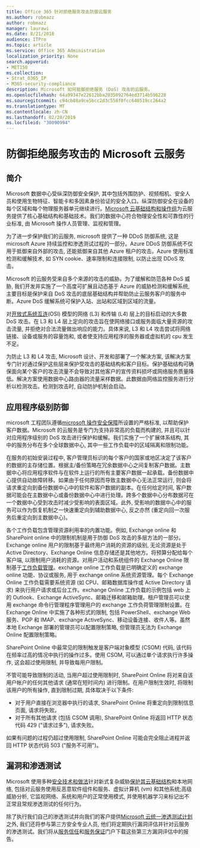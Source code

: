 ```yaml
---
title: Office 365 针对拒绝服务攻击防御云服务
ms.author: robmazz
author: robmazz
manager: laurawi
ms.date: 8/21/2018
audience: ITPro
ms.topic: article
ms.service: Office 365 Administration
localization_priority: None
search.appverid:
- MET150
ms.collection:
- Strat_O365_IP
- M365-security-compliance
description: Microsoft 如何抵御拒绝服务 (DoS) 攻击的云服务。
ms.openlocfilehash: 64a99347e22612bba2035092764ed3714b596228
ms.sourcegitcommit: c94cb88a9ce5bcc2d3c558f0fcc648519cc264a2
ms.translationtype: MT
ms.contentlocale: zh-CN
ms.lasthandoff: 02/20/2019
ms.locfileid: "30090994"
---
```

# <a name="defending-microsoft-cloud-services-against-denial-of-service-attacks"></a>防御拒绝服务攻击的 Microsoft 云服务

## <a name="introduction"></a>简介
Microsoft 数据中心受纵深防御安全保护, 其中包括外围防护、视频相机、安全人员和使用生物特征、智能卡和多因素身份验证的安全入口。纵深防御安全在设备的每个区域和每个物理服务器单元继续进行。[Microsoft 云基础结构和操作组](https://www.microsoft.com/en-us/cloud-platform/global-datacenters)为云服务提供了核心基础结构和基础技术。我们的数据中心符合物理安全性和可靠性的行业标准, 由 Microsoft 操作人员管理、监视和管理。

为了进一步保护我们的云服务, microsoft 提供了一种 DDoS 防御系统, 这是 microsoft Azure 持续监控和渗透测试过程的一部分。Azure DDoS 防御系统不仅用于抵御来自外部的攻击, 还能抵御来自其他 Azure 租户的攻击。Azure 使用标准检测和缓解技术, 如 SYN cookie、速率限制和连接限制, 以防止出现 DDoS 攻击。

Microsoft 的云服务受来自多个来源的攻击的威胁。为了缓解和防范各种 DoS 威胁, 我们开发并实施了一个高度可扩展且动态基于 Azure 的威胁检测和缓解系统, 主要目标是保护来自 DoS 攻击的底层基础结构并帮助防止云服务客户的服务中断。Azure DoS 缓解系统可保护入站、出站和区域到区域的流量。

对[开放式系统互连](https://docs.microsoft.com/windows-hardware/drivers/network/windows-network-architecture-and-the-osi-model)(OSI) 模型的网络 (L3) 和传输 (L4) 层上的目标启动的大多数 DoS 攻击。在 L3 和 L4 层上定向的攻击旨在使网络接口或服务面临大量资源的攻击流量, 并拒绝对合法流量做出响应的能力。具体来说, L3 和 L4 攻击尝试将网络链接、设备或服务的容量饱和, 或者使支持应用程序的服务器或虚拟机的 cpu 发生不足。

为防止 L3 和 L4 攻击, Microsoft 设计、开发和部署了一个解决方案, 该解决方案专门针对通过保护这些层来保护受攻击的基础结构和客户目标。保护基础结构可确保面向某个客户的攻击流量不会导致对其他客户的宣传资料损坏或网络服务质量降低。解决方案使用数据中心路由器的流量采样数据。此数据由网络监控服务进行分析以检测攻击。检测到攻击时, 自动防护机制会启动。

## <a name="application-level-defenses"></a>应用程序级别防御
microsoft 工程团队遵循[microsoft 操作安全保障](https://www.microsoft.com/en-us/SDL/OperationalSecurityAssurance)所设置的严格标准, 以帮助保护客户数据。Microsoft 的云服务是专门为支持非常高的负载而构建的, 并且可以针对应用程序级别的 DoS 攻击进行保护和缓解。我们实施了一个扩展体系结构, 其中的服务分布在多个全球数据中心, 其中一些工作负载中的区域隔离和限制功能。

在服务的初始安装过程中, 客户管理员标识的每个客户的国家或地区决定了该客户的数据的主存储位置。根据主/备份策略在冗余数据中心之间复制客户数据。主数据中心将应用程序软件与在软件上运行的所有主要客户数据一起承载。备份数据中心提供自动故障转移。如果由于任何原因而导致主数据中心无法正常运行, 则会将请求重定向到备份数据中心中的软件和客户数据的副本。在任何给定时间, 客户数据可能会在主数据中心或备份数据中心中进行处理。跨多个数据中心分布数据可在一个数据中心受到攻击时减少受影响的表面区域。此外, 受影响的数据中心中的服务可以作为恢复机制之一快速重定向到辅助数据中心, 反之亦然 (重定向回一次服务后重定向到主数据中心)。

各个工作负载包含管理资源利用率的内置功能。例如, Exchange online 和 SharePoint online 中的限制机制是用于防御 DoS 攻击的多层方法的一部分。Exchange online 用户的限制基于最终用户消耗的资源的级别, 无论资源是处于 Active Directory、Exchange Online 信息存储还是其他地方。将预算分配给每个客户端, 以限制用户消耗的资源。对用户活动和系统组件的 Exchange Online 限制基于[工作负载管理](http://technet.microsoft.com/en-us/library/jj150503(v=exchg.150).aspx)。exchange online 工作负载是已明确定义的 exchange online 功能、协议或服务, 用于 exchange online 系统资源管理。每个 Exchange Online 工作负载需要系统资源 (如 CPU、邮箱数据库操作或 Active Directory 请求) 来执行用户请求或后台工作。exchange Online 工作负载的示例包括 web 上的 Outlook、Exchange ActiveSync、邮箱迁移和邮箱助理。租户管理员可以使用 exchange 命令行管理程序管理用户的 exchange 工作负荷管理限制设置。在 Exchange Online 中实施了各种形式的限制, 包括 PowerShell、exchange Web 服务、POP 和 IMAP、exchange ActiveSync、移动设备连接、收件人等。虽然本地 Exchange 部署的管理员可以配置限制策略, 但管理员无法为 Exchange Online 配置限制策略。

SharePoint Online 中最常见的限制触发是客户端对象模型 (CSOM) 代码, 该代码在频率过高的情况中执行的操作过多。使用 CSOM, 可以通过单个请求执行许多操作, 这会超过使用限制, 并导致每用户限制。

不管可能导致限制的活动, 当用户超过使用限制时, SharePoint Online 将对来自该用户帐户的任何其他请求 (通常在短时间内) 进行限制。在用户限制生效时, 将限制该用户的所有操作, 直到限制过期, 具体取决于以下条件:
- 对于用户直接在浏览器中执行的请求, SharePoint Online 将重定向到限制信息页面, 请求将失败。
- 对于所有其他请求 (包括 CSOM 调用), SharePoint Online 将返回 HTTP 状态代码 429 ("请求过多"), 请求失败。

如果有问题的过程仍超过使用限制, SharePoint Online 可能会完全阻止进程并返回 HTTP 状态代码 503 ("服务不可用")。

## <a name="vulnerability-and-penetration-testing"></a>漏洞和渗透测试
Microsoft 使用多种[安全技术和做法](https://www.microsoft.com/en-us/trustcenter/security/threatmanagement)针对新式复杂威胁[保护其云基础结构](https://blogs.technet.microsoft.com/hybridcloud/2015/05/05/protecting-your-datacenter-and-cloud-from-emerging-threats/)和本地网络, 包括对云服务使用反恶意软件组件和服务、虚拟计算机 (vm) 和其他系统;高级威胁分析, 它监视网络、系统和用户的正常使用模式, 并使用机器学习来标记出不正常且常规渗透测试的任何行为。

除了执行我们自己的渗透测试并向我们的客户提供[Microsoft 云统一渗透测试计划](https://technet.microsoft.com/en-us/mt784683)之外, 我们还将参与第三方安全专业人员, 他们将定期执行漏洞评估并针对云服务的渗透测试。我们将从[服务信任](https://aka.ms/STP)和[服务保证](https://aka.ms/ServiceAssurance)门户下载这些第三方漏洞评估中的报告。
